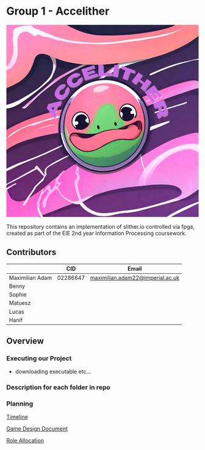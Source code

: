 # Group 1 - Accelither

<p align="center">
  <img src="./docs/media/Accelither_logo.png" alt="logo">
</p>

This repository contains an implementation of slither.io controlled via fpga, created as part of the EIE 2nd year Information Processing coursework.

## Contributors

|  | CID | Email | 
|----------|------|:--------:| 
| Maximilian Adam | 02286647 | maximilian.adam22@imperial.ac.uk |
| Benny |||
| Sophie |||
| Matuesz |||
| Lucas |||
| Hanif |||

## Overview

### Executing our Project
- downloading executable etc...

### **Description for each folder in repo**

### Planning

[Timeline](./planning/Timeline.md)

[Game Design Document](./planning/GDD.md)

[Role Allocation](./planning/RoleAllocation.md)



